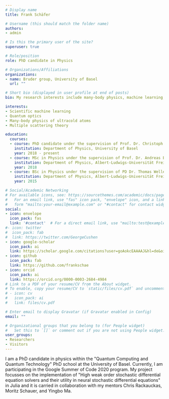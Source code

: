```yaml
---
# Display name
title: Frank Schäfer

# Username (this should match the folder name)
authors:
- admin

# Is this the primary user of the site?
superuser: true

# Role/position
role: PhD candidate in Physics

# Organizations/Affiliations
organizations:
- name: Bruder group, University of Basel
  url: ""

# Short bio (displayed in user profile at end of posts)
bio: My research interests include many-body physics, machine learning, and differentiable programming.

interests:
- Scientific machine learning
- Quantum optics
- Many-body physics of ultracold atoms
- Multiple scattering theory

education:
  courses:
  - course: PhD candidate under the supervision of Prof. Dr. Christoph Bruder
    institution: Department of Physics, University of Basel
    year: 2018 - present
  - course: MSc in Physics under the supervision of Prof. Dr. Andreas Buchleitner
    institution: Department of Physics, Albert-Ludwigs-Universität Freiburg
    year: 2018
  - course: BSc in Physics under the supervision of PD Dr. Thomas Wellens
    institution: Department of Physics, Albert-Ludwigs-Universität Freiburg
    year: 2015

# Social/Academic Networking
# For available icons, see: https://sourcethemes.com/academic/docs/page-builder/#icons
#   For an email link, use "fas" icon pack, "envelope" icon, and a link in the
#   form "mailto:your-email@example.com" or "#contact" for contact widget.
social:
- icon: envelope
  icon_pack: fas
  link: '#contact'  # For a direct email link, use "mailto:test@example.org".
#- icon: twitter
#  icon_pack: fab
#  link: https://twitter.com/GeorgeCushen
- icon: google-scholar
  icon_pack: ai
  link: https://scholar.google.com/citations?user=goAokcEAAAAJ&hl=de&oi=sra#
- icon: github
  icon_pack: fab
  link: https://github.com/frankschae
- icon: orcid
  icon_pack: ai
  link: https://orcid.org/0000-0003-2684-4984
# Link to a PDF of your resume/CV from the About widget.
# To enable, copy your resume/CV to `static/files/cv.pdf` and uncomment the lines below.
# - icon: cv
#   icon_pack: ai
#   link: files/cv.pdf

# Enter email to display Gravatar (if Gravatar enabled in Config)
email: ""

# Organizational groups that you belong to (for People widget)
#   Set this to `[]` or comment out if you are not using People widget.
user_groups:
- Researchers
- Visitors
---
```


I am a PhD candidate in physics within the "Quantum Computing and Quantum Technology" PhD school at the University of Basel.
Currently, I am participating in the Google Summer of Code 2020 program.  My project focusses on the implementation of  "High weak order stochastic differential equation solvers and their utility in neural stochastic differential equations" in Julia and it is carried in collaboration with my mentors Chris Rackauckas, Moritz Schauer, and Yingbo Ma.
